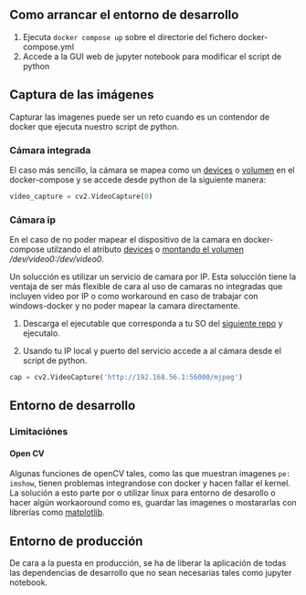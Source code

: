 
## Como arrancar el entorno de desarrollo

1. Ejecuta `docker compose up` sobre el directorie del fichero docker-compose.yml
2. Accede a la GUI web de jupyter notebook para modificar el script de python 

## Captura de las imágenes

Capturar las imagenes puede ser un reto cuando es un contendor de docker que ejecuta nuestro script de python. 

### Cámara integrada

El caso más sencillo, la cámara se mapea como un [devices](https://stackoverflow.com/questions/44852484/access-webcam-using-opencv-python-in-docker) o [volumen](https://gist.github.com/enric1994/7ab05985f775cb2954de6c30b72b07f9) en el docker-compose y se accede desde python de la siguiente manera:

```python
video_capture = cv2.VideoCapture(0)
```

### Cámara ip

En el caso de no poder mapear el dispositivo de la camara en docker-compose utilzando el atributo [devices](https://stackoverflow.com/questions/44852484/access-webcam-using-opencv-python-in-docker) o [montando el volumen](https://gist.github.com/enric1994/7ab05985f775cb2954de6c30b72b07f9)  */dev/video0:/dev/video0*. 

Un solucción es utilizar un servicio de camara por IP. Esta solucción tiene la ventaja de ser más flexible de cara al uso de camaras no integradas que incluyen video por IP o como workaround en caso de trabajar con windows-docker y no poder mapear la camara directamente. 

1. Descarga el ejecutable que corresponda a tu SO del [siguiente repo](https://github.com/gen2brain/cam2ip) y ejecutalo.


2. Usando tu IP local y puerto del servicio accede a al cámara desde el script de python.

```python
cap = cv2.VideoCapture('http://192.168.56.1:56000/mjpeg')
```

## Entorno de desarrollo

### Limitaciónes
#### Open CV

Algunas funciones de openCV tales, como las que muestran imagenes `pe: imshow`, tienen problemas integrandose con docker y hacen fallar el kernel. La solución a esto parte
por o utilizar linux para entorno de desarollo o hacer algún workaoround como es, guardar las imagenes o mostararlas con librerías como [matplotlib](https://stackoverflow.com/questions/46236180/opencv-imshow-will-cause-jupyter-notebook-crash).

## Entorno de producción

De cara a la puesta en producción, se ha de liberar la aplicación de todas las dependencias de desarrollo que no sean necesarias tales como jupyter notebook.